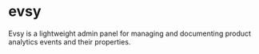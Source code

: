 # evsy
Evsy is a lightweight admin panel for managing and documenting product analytics events and their properties.
